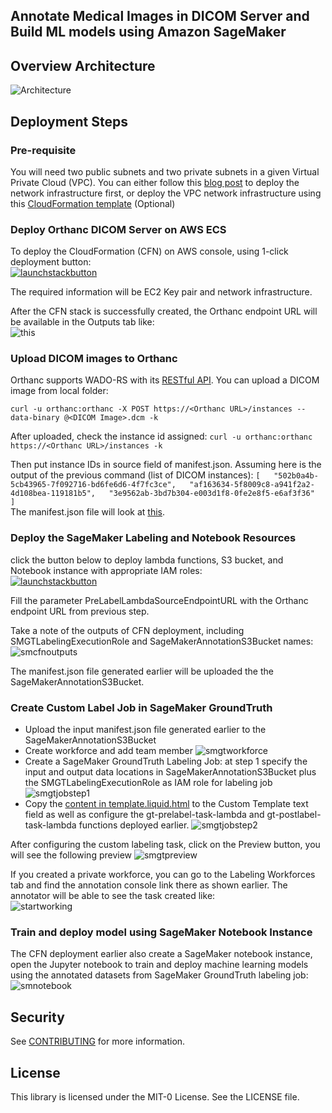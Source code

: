 ## Annotate Medical Images in DICOM Server and Build ML models using Amazon SageMaker

## Overview Architecture
![Architecture](Figures/architecture.jpg)

## Deployment Steps

### Pre-requisite

You will need two public subnets and two private subnets in a given Virtual Private Cloud (VPC). You can either follow this [blog post](https://aws.amazon.com/blogs/database/deploy-an-amazon-aurora-postgresql-db-cluster-with-recommended-best-practices-using-aws-cloudformation/) to deploy the network infrastructure first, or deploy the VPC network infrastructure using this [CloudFormation template](https://docs.aws.amazon.com/codebuild/latest/userguide/cloudformation-vpc-template.html) (Optional)

### Deploy Orthanc DICOM Server on AWS ECS

To deploy the CloudFormation (CFN) on AWS console, using 1-click deployment button:  
[![launchstackbutton](Figures/launchstack.png)](https://console.aws.amazon.com/cloudformation/home?region=us-east-1#/stacks/create/template?stackName=OrthancOnAWSStack&templateURL=https://orthanc-on-aws.s3.amazonaws.com/orthanc-ec2-rds-cfn-tempalte.yaml)

The required information will be EC2 Key pair and network infrastructure.

After the CFN stack is successfully created, the Orthanc endpoint URL will be available in the Outputs tab like:  
![this](Figures/CFNoutputs.png)

### Upload DICOM images to Orthanc 

Orthanc supports WADO-RS with its [RESTful API](https://book.orthanc-server.com/users/rest.html). You can upload a DICOM image from local folder:

`curl -u orthanc:orthanc -X POST https://<Orthanc URL>/instances --data-binary @<DICOM Image>.dcm -k`

After uploaded, check the instance id assigned:
`curl -u orthanc:orthanc https://<Orthanc URL>/instances -k`

Then put instance IDs in source field of manifest.json. Assuming here is the output of the previous command (list of DICOM instances):
`[  
   "502b0a4b-5cb43965-7f092716-bd6fe6d6-4f7fc3ce",  
   "af163634-5f8009c8-a941f2a2-4d108bea-119181b5",  
   "3e9562ab-3bd7b304-e003d1f8-0fe2e8f5-e6af3f36"   
]`  
The manifest.json file will look at [this](https://github.com/aws-samples/annotate-medical-images-in-dicom-server-and-build-ml-models-on-amazon-sagemaker/blob/main/sagemaker-groundtruth/manifest.json).


### Deploy the SageMaker Labeling and Notebook Resources

click the button below to deploy lambda functions, S3 bucket, and Notebook instance with appropriate IAM roles:  
[![launchstackbutton](Figures/launchstack.png)](https://console.aws.amazon.com/cloudformation/home?region=us-east-1#/stacks/create/template?stackName=SageMakerLabelingResources&templateURL=https://orthanc-on-aws.s3.amazonaws.com/sagemaker_resources.yaml)

Fill the parameter PreLabelLambdaSourceEndpointURL with the Orthanc endpoint URL from previous step.

Take a note of the outputs of CFN deployment, including SMGTLabelingExecutionRole and SageMakerAnnotationS3Bucket names:  
![smcfnoutputs](Figures/SMCFNoutputs.png)

The manifest.json file generated earlier will be uploaded the the SageMakerAnnotationS3Bucket.

### Create Custom Label Job in SageMaker GroundTruth

- Upload the input manifest.json file generated earlier to the SageMakerAnnotationS3Bucket 
- Create workforce and add team member
![smgtworkforce](Figures/smgtworkforce.png)
- Create a SageMaker GroundTruth Labeling Job: at step 1 specify the input and output data locations in SageMakerAnnotationS3Bucket plus the SMGTLabelingExecutionRole as IAM role for labeling job
![smgtjobstep1](Figures/sm-gt-job-details.png) 
- Copy the [content in template.liquid.html](https://github.com/aws-samples/annotate-medical-images-in-dicom-server-and-build-ml-models-on-amazon-sagemaker/blob/main/sagemaker-groundtruth/template.liquid.html) to the Custom Template text field as well as configure the gt-prelabel-task-lambda and gt-postlabel-task-lambda functions deployed earlier.
![smgtjobstep2](Figures/sm-gt-job-configure-custom-label.png)

After configuring the custom labeling task, click on the Preview button, you will see the following preview
![smgtpreview](Figures/sm-gt-job-preview.png)

If you created a private workforce, you can go to the Labeling Workforces tab and find the annotation console link there as shown earlier. The annotator will be able to see the task created like:  
![startworking](Figures/startworking.png)

### Train and deploy model using SageMaker Notebook Instance

The CFN deployment earlier also create a SageMaker notebook instance, open the Jupyter notebook to train and deploy machine learning models using the annotated datasets from SageMaker GroundTruth labeling job:  
![smnotebook](Figures/SMnotebook.png)

## Security

See [CONTRIBUTING](CONTRIBUTING.md#security-issue-notifications) for more information.

## License

This library is licensed under the MIT-0 License. See the LICENSE file.
